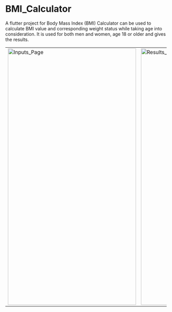 # BMI_Calculator

A flutter project for Body Mass Index (BMI) Calculator can be used to calculate BMI value and corresponding weight status while taking age into consideration. It is used for both men and women, age 18 or older and gives the results.

<table>
<tr>
 <td><img src="https://user-images.githubusercontent.com/54237095/175833179-2fc5dbb2-1354-4308-a156-a6ee5426b0ad.png" alt="Inputs_Page" width="400" height="800"/></td>
<td><img src="https://user-images.githubusercontent.com/54237095/175832972-90cc9cc3-c533-4329-aa11-10b1658ab6f6.png" alt="Results_Page" width="400" height="800"/></td>
</tr>
</table> 

 
 
